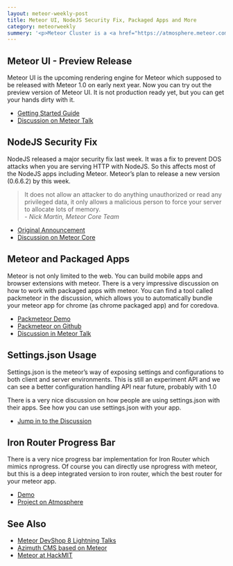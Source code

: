 ```yaml
---
layout: meteor-weekly-post
title: Meteor UI, NodeJS Security Fix, Packaged Apps and More
category: meteorweekly
summery: '<p>Meteor Cluster is a <a href="https://atmosphere.meteor.com/package/cluster">Smart Package</a> for meteor which allows you to run cluster of meteor nodes and scale horizontally, which is <a href="http://stackoverflow.com/a/13716069/457224">not possible</a> with the default meteor setup.</p>'
---
```


## Meteor UI - Preview Release
Meteor UI is the upcoming rendering engine for Meteor which supposed to be released with Meteor 1.0 on early next year. Now you can try out the preview version of Meteor UI. It is not production ready yet, but you can get your hands dirty with it.

* [Getting Started Guide](https://github.com/meteor/meteor/wiki/New-Template-Engine-Preview)
* [Discussion on Meteor Talk](https://groups.google.com/forum/#!topic/meteor-talk/gHSSlyxifec)

## NodeJS Security Fix
NodeJS released a major security fix last week. It was a fix to prevent DOS attacks when you are serving HTTP with NodeJS. So this affects most of the NodeJS apps including Meteor. Meteor’s plan to release a new version (0.6.6.2) by this week. 

>
> It does not allow an attacker to do anything unauthorized or read any privileged data, it only allows a malicious person to force your server to allocate lots of memory.
> <br> *- Nick Martin, Meteor Core Team*
>

* [Original Announcement](https://groups.google.com/forum/#!topic/nodejs/NEbweYB0ei0)
* [Discussion on Meteor Core](https://groups.google.com/forum/#!topic/meteor-core/moQ4SxH3iJo)

## Meteor and Packaged Apps
Meteor is not only limited to the web. You can build mobile apps and browser extensions with meteor. There is a very impressive discussion on how to work with packaged apps with meteor. You can find a tool called packmeteor in the discussion, which allows you to automatically bundle your meteor app for chrome (as chrome packaged app) and for coredova.

* [Packmeteor Demo](http://www.youtube.com/watch?v=7UFIqetFC-k)
* [Packmeteor on Github](https://github.com/raix/packmeteor)
* [Discussion in Meteor Talk](https://groups.google.com/forum/#!topic/meteor-talk/vv6Rq8iGM0M)

## Settings.json Usage
Settings.json is the meteor’s way of exposing settings and configurations to both client and server environments. This is still an experiment API and we can see a better configuration handling API near future, probably with 1.0

There is a very nice discussion on how people are using settings.json with their apps. See how you can use settings.json with your app.

* [Jump in to the Discussion](https://groups.google.com/forum/#!topic/meteor-talk/K79-i3LYL3g)

## Iron Router Progress Bar
There is a very nice progress bar implementation for Iron Router which mimics nprogress. Of course you can directly use nprogress with meteor, but this is a deep integrated version to iron router, which the best router for your meteor app.

* [Demo](https://iron-router-progress.meteor.com/)
* [Project on Atmosphere](https://atmosphere.meteor.com/package/iron-router-progress)

## See Also

* [Meteor DevShop 8 Lightning Talks](http://www.meteor.com/blog/2013/10/15/meteor-devshop-8-lightning-talks-nitrousio-autoparts-vonvo-and-the-new-meteor-rendering-engine)
* [Azimuth CMS based on Meteor](http://azimuthc.ms/)
* [Meteor at HackMIT](http://www.meteor.com/blog/2013/10/11/meteor-at-hackmit-onetimebox-codebox-pulse)